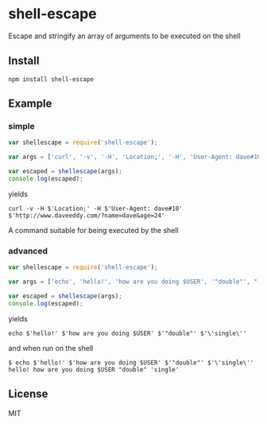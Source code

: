shell-escape
============

Escape and stringify an array of arguments to be executed on the shell

Install
-------

    npm install shell-escape

Example
-------

### simple

``` js
var shellescape = require('shell-escape');

var args = ['curl', '-v', '-H', 'Location;', '-H', 'User-Agent: dave#10', 'http://www.daveeddy.com/?name=dave&age=24'];

var escaped = shellescape(args);
console.log(escaped);
```

yields

```
curl -v -H $'Location;' -H $'User-Agent: dave#10' $'http://www.daveeddy.com/?name=dave&age=24'
```

A command suitable for being executed by the shell

### advanced

``` js
var shellescape = require('shell-escape');

var args = ['echo', 'hello!', 'how are you doing $USER', '"double"', "'single'"];

var escaped = shellescape(args);
console.log(escaped);
```

yields

```
echo $'hello!' $'how are you doing $USER' $'"double"' $'\'single\''
```

and when run on the shell

```
$ echo $'hello!' $'how are you doing $USER' $'"double"' $'\'single\''
hello! how are you doing $USER "double" 'single'
```

License
-------

MIT
